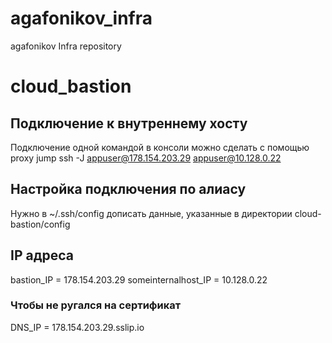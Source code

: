 # agafonikov_infra
agafonikov Infra repository

# cloud_bastion
## Подключение к внутреннему хосту
Подключение одной командой в консоли можно сделать с помощью proxy jump
ssh -J appuser@178.154.203.29 appuser@10.128.0.22

## Настройка подключения по алиасу
Нужно в ~/.ssh/config дописать данные, указанные в директории cloud-bastion/config

## IP адреса
bastion_IP = 178.154.203.29
someinternalhost_IP = 10.128.0.22

### Чтобы не ругался на сертификат
DNS_IP = 178.154.203.29.sslip.io
